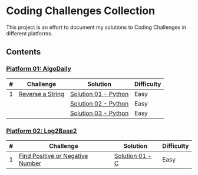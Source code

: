 # Coding Challenges Collection

This project is an effort to document my solutions to Coding Challenges in different platforms.

## Contents
    
### [Platform 01: AlgoDaily](/Platform-01-AlgoDaily)
| # | Challenge | Solution | Difficulty |
|---| --------- | -------- | ---------- |
|1|[Reverse a String](https://algodaily.com/challenge_slides/reverse-a-string/)| [Solution 01 - Python](/Platform-01-AlgoDaily/0001-reverse-a-string/reverse-a-string-solution-01.py)|Easy|
||| [Solution 02 - Python](/Platform-01-AlgoDaily/0001-reverse-a-string/reverse-a-string-solution-02.py)|Easy|
||| [Solution 03 - Python](/Platform-01-AlgoDaily/0001-reverse-a-string/reverse-a-string-solution-03.py)|Easy|


### [Platform 02: Log2Base2](/Platform-02-Log2Base2)
| # | Challenge | Solution | Difficulty |
|---| --------- | -------- | ---------- |
|1|[Find Positive or Negative Number](/Platform-02-Log2Base2/0001-find-positive-or-negative-number)| [Solution 01 - C](/Platform-02-Log2Base2/0001-find-positive-or-negative-number/find_positive_or_negative_number.c)|Easy|
